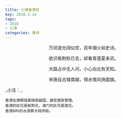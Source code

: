 ```yaml
---
title: 七律香港叹
key: 2018.3.14
tags: 
- 2018
- 七律
categories: 律诗
---
```


<p align="center">万顷波光阔似空，百年烟火如史诗。
</p>
<p align="center">欲识紫荆秋已去，却看青莲夏来迟。
</p>
<p align="center">大路占中无人问，小心向北有天知。
</p>
<p align="center">宋唐自古辖南越，得水借风扬国旗。
</p>
_小注：_

```
香港在唐朝就属辖南越国，接受唐政管理。
香港的区花是紫荆花，澳门的区花是莲花。
香港60%的水源靠大陆供給。
```